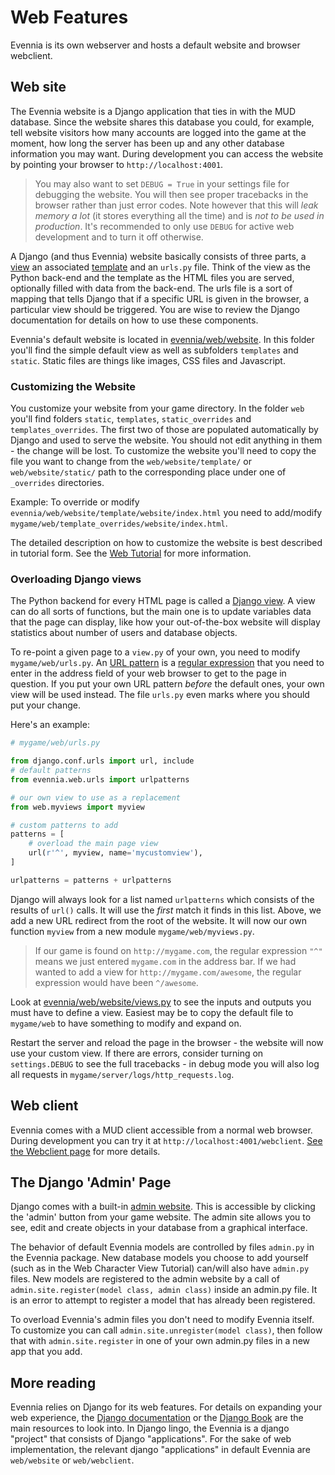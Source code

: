 # Web Features


Evennia is its own webserver and hosts a default website and browser webclient.

## Web site

The Evennia website is a Django application that ties in with the MUD database. Since the website
shares this database you could, for example, tell website visitors how many accounts are logged into
the game at the moment, how long the server has been up and any other database information you may
want. During development you can access the website by pointing your browser to
`http://localhost:4001`.

> You may also want to set `DEBUG = True` in your settings file for debugging the website. You will
then see proper tracebacks in the browser rather than just error codes. Note however that this will
*leak memory a lot* (it stores everything all the time) and is *not to be used in production*. It's
recommended to only use `DEBUG` for active web development and to turn it off otherwise.

A Django (and thus Evennia) website basically consists of three parts, a
[view](https://docs.djangoproject.com/en/1.9/topics/http/views/) an associated
[template](https://docs.djangoproject.com/en/1.9/topics/templates/) and an `urls.py` file. Think of
the view as the Python back-end and the template as the HTML files you are served, optionally filled
with data from the back-end. The urls file is a sort of mapping that tells Django that if a specific
URL is given in the browser, a particular view should be triggered. You are wise to review the
Django documentation for details on how to use these components.

Evennia's default website is located in
[evennia/web/website](https://github.com/evennia/evennia/tree/master/evennia/web/website). In this
folder you'll find the simple default view as well as subfolders `templates` and `static`. Static
files are things like images, CSS files and Javascript.

### Customizing the Website

You customize your website from your game directory. In the folder `web` you'll find folders
`static`, `templates`, `static_overrides` and `templates_overrides`. The first two of those are
populated automatically by Django and used to serve the website. You should not edit anything in
them - the change will be lost. To customize the website you'll need to copy the file you want to
change from the `web/website/template/` or `web/website/static/` path to the corresponding place
under one of `_overrides` directories.

Example: To override or modify `evennia/web/website/template/website/index.html` you need to
add/modify `mygame/web/template_overrides/website/index.html`.

The detailed description on how to customize the website is best described in tutorial form. See the
[Web Tutorial](./Web-Tutorial.md) for more information.

### Overloading Django views

The Python backend for every HTML page is called a [Django
view](https://docs.djangoproject.com/en/1.9/topics/http/views/). A view can do all sorts of
functions, but the main one is to update variables data that the page can display, like how your
out-of-the-box website will display statistics about number of users and database objects.

To re-point a given page to a `view.py` of your own, you need to modify `mygame/web/urls.py`. An
[URL pattern](https://docs.djangoproject.com/en/1.9/topics/http/urls/) is a [regular
expression](https://en.wikipedia.org/wiki/Regular_expression) that you need to enter in the address
field of your web browser to get to the page in question. If you put your own URL pattern *before*
the default ones, your own view will be used instead. The file `urls.py` even marks where you should
put your change.

Here's an example:

```python
# mygame/web/urls.py

from django.conf.urls import url, include
# default patterns
from evennia.web.urls import urlpatterns

# our own view to use as a replacement
from web.myviews import myview

# custom patterns to add
patterns = [
    # overload the main page view
    url(r'^', myview, name='mycustomview'),
]

urlpatterns = patterns + urlpatterns

```

Django will always look for a list named `urlpatterns` which consists of the results of `url()`
calls. It will use the *first* match it finds in this list. Above, we add a new URL redirect from
the root of the website. It will now our own function `myview` from a new module
`mygame/web/myviews.py`.

> If our game is found on `http://mygame.com`, the regular expression `"^"` means we just entered
`mygame.com` in the address bar. If we had wanted to add a view for `http://mygame.com/awesome`, the
regular expression would have been `^/awesome`.

Look at [evennia/web/website/views.py](https://github.com/evennia/evennia/blob/master/evennia/web/website/views.py#L82) to see the inputs and outputs you must have to define a view. Easiest may be to
copy the default file to `mygame/web` to have something to modify and expand on.

Restart the server and reload the page in the browser - the website will now use your custom view.
If there are errors, consider turning on `settings.DEBUG` to see the full tracebacks - in debug mode
you will also log all requests in `mygame/server/logs/http_requests.log`.

## Web client


Evennia comes with a MUD client accessible from a normal web browser. During
development you can try it at `http://localhost:4001/webclient`.
[See the Webclient page](./Webclient.md) for more details.


## The Django 'Admin' Page

Django comes with a built-in [admin
website](https://docs.djangoproject.com/en/1.10/ref/contrib/admin/). This is accessible by clicking
the 'admin' button from your game website. The admin site allows you to see, edit and create objects
in your database from a graphical interface.

The behavior of default Evennia models are controlled by files `admin.py` in the Evennia package.
New database models you choose to add yourself (such as in the Web Character View Tutorial) can/will
also have `admin.py` files. New models are registered to the admin website by a call of
`admin.site.register(model class, admin class)` inside an admin.py file. It is an error to attempt
to register a model that has already been registered.

To overload Evennia's admin files you don't need to modify Evennia itself. To customize you can call
`admin.site.unregister(model class)`, then follow that with `admin.site.register` in one of your own
admin.py files in a new app that you add.

## More reading

Evennia relies on Django for its web features. For details on expanding your web experience, the
[Django documentation](https://docs.djangoproject.com/en) or the [Django
Book](http://www.djangobook.com/en/2.0/index.html) are the main resources to look into. In Django
lingo, the Evennia is a django "project" that consists of Django "applications". For the sake of web
implementation, the relevant django "applications" in default Evennia are `web/website` or
`web/webclient`.
